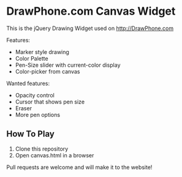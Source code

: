 DrawPhone.com Canvas Widget
===========================

This is the jQuery Drawing Widget used on http://DrawPhone.com

Features:

- Marker style drawing
- Color Palette
- Pen-Size slider with current-color display
- Color-picker from canvas

Wanted features:

- Opacity control
- Cursor that shows pen size
- Eraser
- More pen options

How To Play
-----------

1. Clone this repository
2. Open canvas.html in a browser

Pull requests are welcome and will make it to the website!

